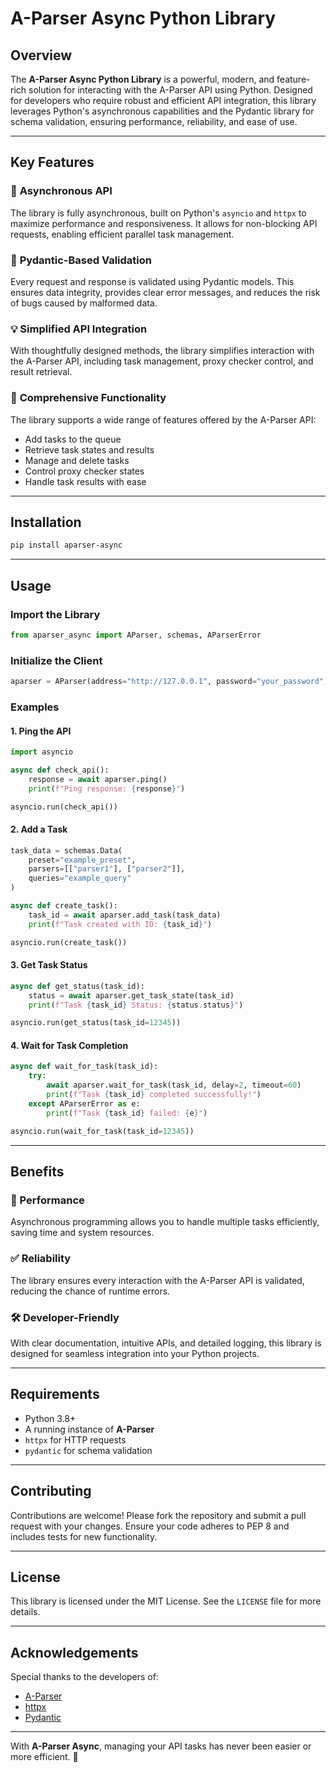# A-Parser Async Python Library

## Overview

The **A-Parser Async Python Library** is a powerful, modern, and feature-rich solution for interacting with the A-Parser API using Python. Designed for developers who require robust and efficient API integration, this library leverages Python's asynchronous capabilities and the Pydantic library for schema validation, ensuring performance, reliability, and ease of use.

---

## Key Features

### 🌟 **Asynchronous API**
The library is fully asynchronous, built on Python's `asyncio` and `httpx` to maximize performance and responsiveness. It allows for non-blocking API requests, enabling efficient parallel task management.

### 📜 **Pydantic-Based Validation**
Every request and response is validated using Pydantic models. This ensures data integrity, provides clear error messages, and reduces the risk of bugs caused by malformed data.

### 💡 **Simplified API Integration**
With thoughtfully designed methods, the library simplifies interaction with the A-Parser API, including task management, proxy checker control, and result retrieval.

### 🔧 **Comprehensive Functionality**
The library supports a wide range of features offered by the A-Parser API:
- Add tasks to the queue
- Retrieve task states and results
- Manage and delete tasks
- Control proxy checker states
- Handle task results with ease

---

## Installation

```bash
pip install aparser-async
```

---

## Usage

### Import the Library

```python
from aparser_async import AParser, schemas, AParserError
```

### Initialize the Client

```python
aparser = AParser(address="http://127.0.0.1", password="your_password", port=9091)
```

### Examples

#### 1. **Ping the API**
```python
import asyncio

async def check_api():
    response = await aparser.ping()
    print(f"Ping response: {response}")

asyncio.run(check_api())
```

#### 2. **Add a Task**
```python
task_data = schemas.Data(
    preset="example_preset",
    parsers=[["parser1"], ["parser2"]],
    queries="example_query"
)

async def create_task():
    task_id = await aparser.add_task(task_data)
    print(f"Task created with ID: {task_id}")

asyncio.run(create_task())
```

#### 3. **Get Task Status**
```python
async def get_status(task_id):
    status = await aparser.get_task_state(task_id)
    print(f"Task {task_id} Status: {status.status}")

asyncio.run(get_status(task_id=12345))
```

#### 4. **Wait for Task Completion**
```python
async def wait_for_task(task_id):
    try:
        await aparser.wait_for_task(task_id, delay=2, timeout=60)
        print(f"Task {task_id} completed successfully!")
    except AParserError as e:
        print(f"Task {task_id} failed: {e}")

asyncio.run(wait_for_task(task_id=12345))
```

---

## Benefits

### 🚀 Performance
Asynchronous programming allows you to handle multiple tasks efficiently, saving time and system resources.

### ✅ Reliability
The library ensures every interaction with the A-Parser API is validated, reducing the chance of runtime errors.

### 🛠️ Developer-Friendly
With clear documentation, intuitive APIs, and detailed logging, this library is designed for seamless integration into your Python projects.

---

## Requirements

- Python 3.8+
- A running instance of **A-Parser**
- `httpx` for HTTP requests
- `pydantic` for schema validation

---

## Contributing

Contributions are welcome! Please fork the repository and submit a pull request with your changes. Ensure your code adheres to PEP 8 and includes tests for new functionality.

---

## License

This library is licensed under the MIT License. See the `LICENSE` file for more details.

---

## Acknowledgements

Special thanks to the developers of:
- [A-Parser](https://a-parser.com/)
- [httpx](https://www.python-httpx.org/)
- [Pydantic](https://docs.pydantic.dev/)

---

With **A-Parser Async**, managing your API tasks has never been easier or more efficient. 🎉
